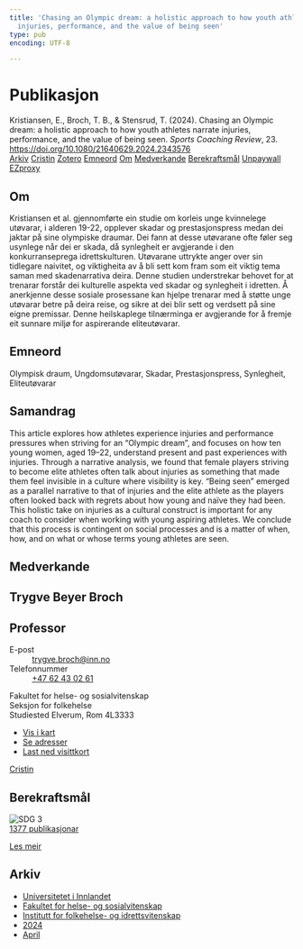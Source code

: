 ```yaml
---
title: 'Chasing an Olympic dream: a holistic approach to how youth athletes narrate
  injuries, performance, and the value of being seen'
type: pub
encoding: UTF-8

---
```

<h1>Publikasjon</h1>
<article id="csl-bib-container-K7FJEZRJ" class="csl-bib-container">
  <div class="csl-bib-body"> <div class="csl-entry">Kristiansen, E., Broch, T. B., &#38; Stensrud, T. (2024). Chasing an Olympic dream: a holistic approach to how youth athletes narrate injuries, performance, and the value of being seen. <i>Sports Coaching Review</i>, 23. <a href="https://doi.org/10.1080/21640629.2024.2343576">https://doi.org/10.1080/21640629.2024.2343576</a></div> </div>
  <div class="csl-bib-buttons">
    <a href="#taxonomy-article-K7FJEZRJ" alt="archive" class="csl-bib-button">Arkiv</a>
    <a href="https://app.cristin.no/results/show.jsf?id=2265138" alt="Cristin" class="csl-bib-button">Cristin</a>
    <a href="http://zotero.org/groups/5881554/items/K7FJEZRJ" alt="Zotero" class="csl-bib-button">Zotero</a>
    <a href="#keywords-article-K7FJEZRJ" alt="keywords" class="csl-bib-button">Emneord</a>
    <a href="#about-article-K7FJEZRJ" alt="about_pub" class="csl-bib-button">Om</a>
    <a href="#contributors-article-K7FJEZRJ" alt="contributors" class="csl-bib-button">Medverkande</a>
    <a href="#sdg-article-K7FJEZRJ" alt="sdg" class="csl-bib-button">Berekraftsmål</a>
    <a href="https://doi.org/10.1080/21640629.2024.2343576" alt="Unpaywall" class="csl-bib-button">Unpaywall</a>
    <a href="https://doi.org/10.1080/21640629.2024.2343576" alt="EZproxy" class="csl-bib-button">EZproxy</a>
  </div>
  <div id="csl-bib-meta-container-K7FJEZRJ"></div>
</article>
<div id="csl-bib-meta-K7FJEZRJ" class="csl-bib-meta">
  <article id="about-article-K7FJEZRJ" class="about_pub-article">
    <h1>Om</h1>
    Kristiansen et al. gjennomførte ein studie om korleis unge kvinnelege utøvarar, i alderen 19-22, opplever skadar og prestasjonspress medan dei jaktar på sine olympiske draumar. Dei fann at desse utøvarane ofte føler seg usynlege når dei er skada, då synlegheit er avgjerande i den konkurranseprega idrettskulturen. Utøvarane uttrykte anger over sin tidlegare naivitet, og viktigheita av å bli sett kom fram som eit viktig tema saman med skadenarrativa deira. Denne studien understrekar behovet for at trenarar forstår dei kulturelle aspekta ved skadar og synlegheit i idretten. Å anerkjenne desse sosiale prosessane kan hjelpe trenarar med å støtte unge utøvarar betre på deira reise, og sikre at dei blir sett og verdsett på sine eigne premissar. Denne heilskaplege tilnærminga er avgjerande for å fremje eit sunnare miljø for aspirerande eliteutøvarar.
  </article>
  <article id="keywords-article-K7FJEZRJ" class="keywords-article">
    <h1>Emneord</h1>
    Olympisk draum, Ungdomsutøvarar, Skadar, Prestasjonspress, Synlegheit, Eliteutøvarar
  </article>
  <article id="abstract-article-K7FJEZRJ" class="abstract-article">
    <h1>Samandrag</h1>
    This article explores how athletes experience injuries and performance pressures when striving for an “Olympic dream”, and focuses on how ten young women, aged 19–22, understand present and past experiences with injuries. Through a narrative analysis, we found that female players striving to become elite athletes often talk about injuries as something that made them feel invisible in a culture where visibility is key. “Being seen” emerged as a parallel narrative to that of injuries and the elite athlete as the players often looked back with regrets about how young and naïve they had been. This holistic take on injuries as a cultural construct is important for any coach to consider when working with young aspiring athletes. We conclude that this process is contingent on social processes and is a matter of when, how, and on what or whose terms young athletes are seen.
  </article>
  <article id="contributors-article-K7FJEZRJ" class="contributors-article">
    <h1>Medverkande</h1>
    <div class="personas"> <div class="vrtx-hinn-person-card"> <div class="photo"> <i class="lar la-user-circle missing-person"></i> </div> <div class="info"> <hgroup><h1>Trygve Beyer Broch</h1> <h2>Professor</h2> </hgroup><dl> <dt>E-post</dt> <dd> <a href="mailto:trygve.broch@inn.no">trygve.broch@inn.no</a> </dd> <dt>Telefonnummer</dt> <dd><a href="tel:+4762430261"> +47 62 43 02 61 </a></dd> </dl> <p> Fakultet for helse- og sosialvitenskap<br> Seksjon for folkehelse<br> Studiested Elverum, Rom 4L3333 </p> <ul class="vrtx-hinn-links"> <li><a href="https://www.google.com/maps?q=60.88177,11.53669">Vis i kart</a></li> <li><a href="https://www.inn.no/finn-en-ansatt/trygve-broch.html#vrtx-hinn-addresses">Se adresser</a></li> <li><a href="https://www.inn.no/finn-en-ansatt/trygve-broch.html?vrtx=vcf">Last ned visittkort</a></li> </ul> </div> </div> <a href="https://app.cristin.no/persons/show.jsf?id=328623" alt="Cristin URL" class="personas-cristin">Cristin</a> </div>
  </article>
  <article id="sdg-article-K7FJEZRJ" class="sdg-article">
    <h1>Berekraftsmål</h1>
    <div class="sdg-container"><div id="sdg3" class="sdg">
        <img src="{{< params subfolder >}}images/sdg/sdg03_nn.png" class="image" alt="SDG 3">
        <div class="sdg-overlay">
          <a href="{{< params subfolder >}}nn/archive/?sdg=3#archive" class="sdg-publication-count"><span>1377</span> publikasjonar</a>
          <p><a href="https://fn.no/om-fn/fns-baerekraftsmaal/god-helse-og-livskvalitet?lang=nno-NO" class="sdg-read-more">Les meir</a></p>
        </div>
      </div></div>
  </article>
  <article id="taxonomy-article-K7FJEZRJ" class="taxonomy-article">
    <h1>Arkiv</h1>
    <ul>
      <li><a href="{{< params subfolder >}}nn/archive/?key=3DCRN523">Universitetet i Innlandet</a></li>
      <li><a href="{{< params subfolder >}}nn/archive/?key=IDKFS3MX">Fakultet for helse- og sosialvitenskap</a></li>
      <li><a href="{{< params subfolder >}}nn/archive/?key=FJXE3Z8X">Institutt for folkehelse- og idrettsvitenskap</a></li>
      <li><a href="{{< params subfolder >}}nn/archive/?key=DLUBDP8T">2024</a></li>
      <li><a href="{{< params subfolder >}}nn/archive/?key=BENHGVQW">April</a></li>
    </ul>
  </article>
</div>

